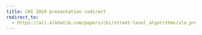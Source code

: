 ```yaml
---
title: CHI 2019 presentation redirect
redirect_to:
  - https://ali-alkhatib.com/papers/chi/street-level_algorithms/sla_presentation/presentation.pdf
---
```

